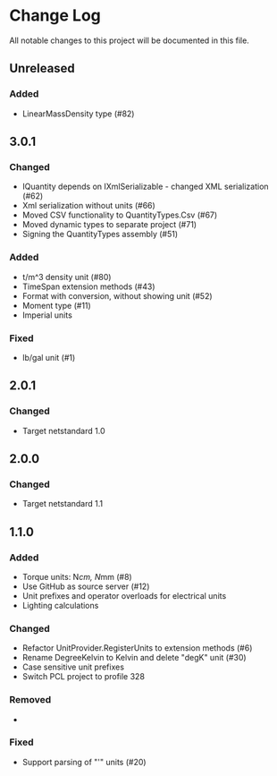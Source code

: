 # Change Log
All notable changes to this project will be documented in this file.

## Unreleased
### Added
- LinearMassDensity type (#82)

## 3.0.1
### Changed
- IQuantity depends on IXmlSerializable - changed XML serialization  (#62)
- Xml serialization without units (#66)
- Moved CSV functionality to QuantityTypes.Csv (#67)
- Moved dynamic types to separate project (#71)
- Signing the QuantityTypes assembly (#51)

### Added
- t/m^3 density unit (#80)
- TimeSpan extension methods (#43)
- Format with conversion, without showing unit (#52)
- Moment type (#11)
- Imperial units

### Fixed
- lb/gal unit (#1)

## 2.0.1
### Changed
- Target netstandard 1.0

## 2.0.0
### Changed
- Target netstandard 1.1

## 1.1.0
### Added
- Torque units: N*cm, N*mm (#8)
- Use GitHub as source server (#12)
- Unit prefixes and operator overloads for electrical units
- Lighting calculations

### Changed
- Refactor UnitProvider.RegisterUnits to extension methods (#6)
- Rename DegreeKelvin to Kelvin and delete "degK" unit (#30)
- Case sensitive unit prefixes
- Switch PCL project to profile 328

### Removed
- 

### Fixed
- Support parsing of "'" units (#20)
